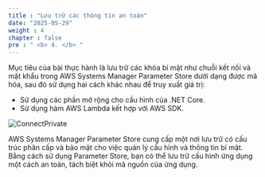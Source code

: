 ```yaml
---
title : "Lưu trữ các thông tin an toàn"
date: "2025-05-29"
weight : 4
chapter : false
pre : " <b> 4. </b> "
---
```



Mục tiêu của bài thực hành là lưu trữ các khóa bí mật như chuỗi kết nối và mật khẩu trong AWS Systems Manager Parameter Store dưới dạng được mã hóa, sau đó sử dụng hai cách khác nhau để truy xuất giá trị:

- Sử dụng các phần mở rộng cho cấu hình của .NET Core.
- Sử dụng hàm AWS Lambda kết hợp với AWS SDK.

![ConnectPrivate](../../images/4-Securely/4.diagram.png)

AWS Systems Manager Parameter Store cung cấp một nơi lưu trữ có cấu trúc phân cấp và bảo mật cho việc quản lý cấu hình và thông tin bí mật. Bằng cách sử dụng Parameter Store, bạn có thể lưu trữ cấu hình ứng dụng một cách an toàn, tách biệt khỏi mã nguồn của ứng dụng.

<!-- ### Content:

4.1. [Use .NET Core Configuration](4.1-Configuration/)\
4.2. [Use AWS SDK and Lambda](4.2-SDK/) -->